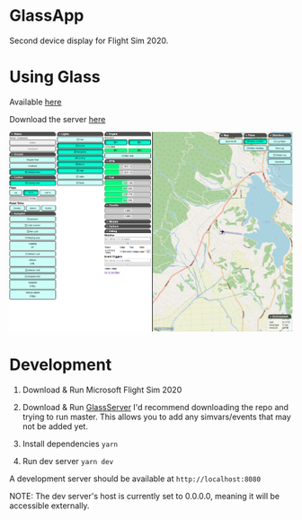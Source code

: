 # GlassApp

Second device display for Flight Sim 2020.

# Using Glass

Available [here](https://russleyshaw.github.io/GlassApp/)

Download the server [here](https://github.com/russleyshaw/GlassServer)

![Screenshot of Glass](assets/screenshot.png)

# Development

1. Download & Run Microsoft Flight Sim 2020

2. Download & Run [GlassServer](https://github.com/russleyshaw/GlassServer)
I'd recommend downloading the repo and trying to run master. This allows you to add any simvars/events that may not be added yet.

3. Install dependencies `yarn`
4. Run dev server `yarn dev`

A development server should be available at `http://localhost:8080`

NOTE: The dev server's host is currently set to 0.0.0.0, meaning it will be accessible externally. 


